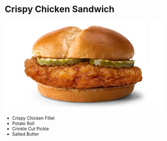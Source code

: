 # Crispy Chicken Sandwich

![Crispy Chicken Sandwich](../images/dish2.jpg)

- Crispy Chicken Fillet
- Potato Roll
- Crinkle Cut Pickle
- Salted Butter